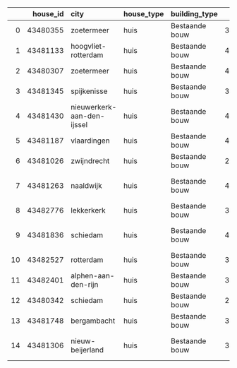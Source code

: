 |    |   house_id | city                       | house_type   | building_type   |   price |   price_m2 |   room |   bedroom |   bathroom |   living_area | energy_label   |   zip | address                               |   year_built |   house_age |
|---:|-----------:|:---------------------------|:-------------|:----------------|--------:|-----------:|-------:|----------:|-----------:|--------------:|:---------------|------:|:--------------------------------------|-------------:|------------:|
|  0 |   43480355 | zoetermeer                 | huis         | Bestaande bouw  |  375000 |     2952.8 |      5 |         4 |          1 |           127 | C              |  2717 | Django Reinhardtrode 26               |         1979 |          45 |
|  1 |   43481133 | hoogvliet-rotterdam        | huis         | Bestaande bouw  |  449500 |     2791.9 |      5 |         4 |          1 |           161 | A              |  3192 | Ondersim 127                          |         2005 |          19 |
|  2 |   43480307 | zoetermeer                 | huis         | Bestaande bouw  |  425000 |     3899.1 |      5 |         4 |          1 |           109 | A              |  2718 | Roomwit 35                            |         1989 |          35 |
|  3 |   43481345 | spijkenisse                | huis         | Bestaande bouw  |  315000 |     2739.1 |      5 |         4 |          1 |           115 | C              |  3205 | Ottersveen 247                        |         1973 |          51 |
|  4 |   43481430 | nieuwerkerk-aan-den-ijssel | huis         | Bestaande bouw  |  400000 |     3960.4 |      5 |         4 |          1 |           101 | C              |  2914 | Zwanendaal 57                         |         1980 |          44 |
|  5 |   43481187 | vlaardingen                | huis         | Bestaande bouw  |  419000 |     3809.1 |      4 |         3 |          1 |           110 | C              |  3135 | Prins Hendriklaan 63                  |         1938 |          86 |
|  6 |   43481026 | zwijndrecht                | huis         | Bestaande bouw  |  279500 |     3071.4 |      4 |         2 |          1 |            91 | F              |  3331 | Adolph van Nassaustraat 3             |         1938 |          86 |
|  7 |   43481263 | naaldwijk                  | huis         | Bestaande bouw  |  450000 |     4245.3 |      5 |         4 |          1 |           106 | C              |  2672 | Ruys de Beerenbrouckstraat 3          |         1986 |          38 |
|  8 |   43482776 | lekkerkerk                 | huis         | Bestaande bouw  |  359000 |     3324.1 |      5 |         3 |          1 |           108 | B              |  2941 | De Elzen 71                           |         1981 |          43 |
|  9 |   43481836 | schiedam                   | huis         | Bestaande bouw  |  450000 |     3600   |      5 |         4 |          1 |           125 | C              |  3118 | Burgemeester Honnerlage Gretelaan 397 |         1989 |          35 |
| 10 |   43482527 | rotterdam                  | huis         | Bestaande bouw  |  375000 |     3440.4 |      5 |         4 |          1 |           109 | C              |  3068 | Ivoordistel 32                        |         1973 |          51 |
| 11 |   43482401 | alphen-aan-den-rijn        | huis         | Bestaande bouw  |  390000 |     2954.5 |      6 |         5 |          1 |           132 | A              |  2401 | Volkerak 71                           |         1971 |          53 |
| 12 |   43480342 | schiedam                   | huis         | Bestaande bouw  |  279500 |     2973.4 |      4 |         3 |          1 |            94 | A              |  3114 | Zalmstraat 17                         |         1872 |         152 |
| 13 |   43481748 | bergambacht                | huis         | Bestaande bouw  |  395000 |     3495.6 |      7 |         5 |          1 |           113 | C              |  2861 | Dr Albert Schweitzerstraat 31         |         1972 |          52 |
| 14 |   43481306 | nieuw-beijerland           | huis         | Bestaande bouw  |  319500 |     3132.4 |      5 |         4 |          1 |           102 | C              |  3264 | van Oldenbarneveldstraat 13           |         1968 |          56 |